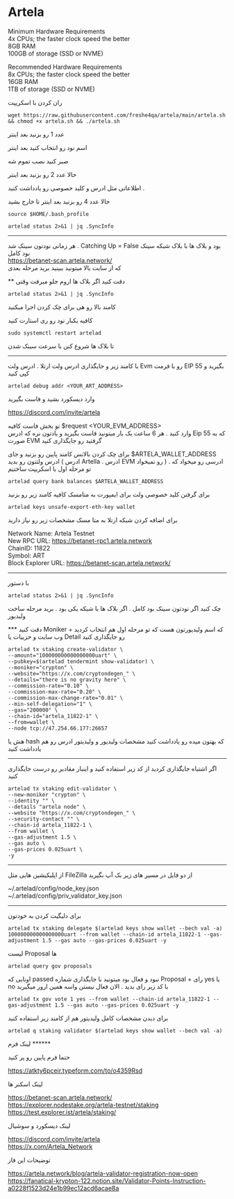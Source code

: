 # Artela

Minimum Hardware Requirements   
4x CPUs; the faster clock speed the better   
8GB RAM   
100GB of storage (SSD or NVME)    


Recommended Hardware Requirements   
8x CPUs; the faster clock speed the better    
16GB RAM   
1TB of storage (SSD or NVME)   


ران کردن با اسکریپت


```
wget https://raw.githubusercontent.com/freshe4qa/artela/main/artela.sh && chmod +x artela.sh && ./artela.sh

```
عدد 1 رو بزنید بعد اینتر

اسم نود رو انتخاب کنید بعد اینتر

صبر کنید نصب تموم شه

حالا عدد 2 رو بزنید بعد اینتر

اطلاعاتی مثل ادرس و کلید خصوصی رو یادداشت کنید .

حالا عدد 4 رو بزنید بعد اینتر تا خارج بشید

```
source $HOME/.bash_profile

artelad status 2>&1 | jq .SyncInfo

```

-------------------------------------------------------------

هر زمانی نودتون سینک شد . Catching Up = False بود و بلاک ها با بلاک شبکه سینک بود کامل  
https://betanet-scan.artela.network/    
که از سایت بالا میتونید ببینید برید مرحله بعدی  

** دقت کنید اگر بلاک ها اروم جلو میرفت وقتی
```
artelad status 2>&1 | jq .SyncInfo
```
کامند بالا رو هی برای چک کردن اجرا میکنید 

کافیه یکبار نود رو ری استارت کنید
```
sudo systemctl restart artelad
```

تا بلاک ها شروع کنن با سرعت سینک شدن

-------------------------------------------------------------

با کامند زیر و جایگذاری ادرس ولت ارتلا . ادرس ولت Evm رو با فرمت EIP 55 بگیرید و کپی کنید
```
artelad debug addr <YOUR_ART_ADDRESS>  
```

 وارد دیسکورد بشید و فاست بگیرید

https://discord.com/invite/artela  

تو بخش فاست کافیه 
$request <YOUR_EVM_ADDRESS>  
وارد کنید . هر 6 ساعت یک بار میتونید فاست بگیرید و یادتون نره که ادرس Eip 55 که به صورت EVM گرفتید رو جایگذاری کنید

برای چک کردن بالانس کامند پایین رو بزنید و جای $ARTELA_WALLET_ADDRESS  ادرس ولتتون رو بدید ( ادرس Artella . ادرس EVM رو نمیخواد ) . ادرسی رو میخواد که تو مرحله اول با اسکریپت ساختیم

```
artelad query bank balances $ARTELA_WALLET_ADDRESS   
``` 

برای گرفتن کلید خصوصی ولت برای ایمپورت به متامسک کافیه کامند زیر رو بزنید                               
```
artelad keys unsafe-export-eth-key wallet
```


برای اضافه کردن شبکه ارتلا به متا مسک مشخصات زیر رو نیاز دارید

Network Name: Artela Testnet   
New RPC URL: https://betanet-rpc1.artela.network   
ChainID: 11822   
Symbol: ART   
Block Explorer URL: https://betanet-scan.artela.network/    


-------------------------------------------------------------


با دستور 
```
artelad status 2>&1 | jq .SyncInfo
```

چک کنید اگر نودتون سینک بود کامل . اگر بلاک ها با شبکه یکی بود . برید مرحله ساخت ولیدیور 

*** دقت کنید Moniker که اسم ولیدیورتون هست که تو مرحله اول هم انتخاب کردید + وب سایت و حزییات یا Detail رو جایگذاری کنید
```
artelad tx staking create-validator \
--amount="100000000000000000uart" \
--pubkey=$(artelad tendermint show-validator) \
--moniker="crypton" \
--website="https://x.com/cryptondegen_" \
--details="there is no gravity here" \
--commission-rate="0.10" \
--commission-max-rate="0.20" \
--commission-max-change-rate="0.01" \
--min-self-delegation="1" \
--gas="200000" \
--chain-id="artela_11822-1" \
--from=wallet \
--node tcp://47.254.66.177:26657
```

هش یا hash که بهتون میده رو یادداشت کنید
مشخصات ولیدیور و ولیدیتور ادرس رو هم یادداشت کنید


---------------------------------------------------

اگر اشتباه جایگذاری کردید از کد زیر استفاده کنید و اینبار مقادیر رو درست جایگذاری کنید
```
artelad tx staking edit-validator \
--new-moniker "crypton" \
--identity "" \
--details "artela node" \
--website "https://x.com/cryptondegen_" \
--security-contact "" \
--chain-id artela_11822-1 \
--from wallet \
--gas-adjustment 1.5 \
--gas auto \
--gas-prices 0.025uart \
-y

```


---------------------------------------------------

از اپلیکیشین هایی مثل FileZilla از دو فایل در مسیر های زیر بک آپ بگیرید

 ~/.artelad/config/node_key.json   
~/.artelad/config/priv_validator_key.json   


---------------------------------------------------


برای دلیگیت کردن به خودتون
```
artelad tx staking delegate $(artelad keys show wallet --bech val -a) 100000000000000000uart --from wallet --chain-id artela_11822-1 --gas-adjustment 1.5 --gas auto --gas-prices 0.025uart -y
```


لیست Proposal ها 
```
artelad query gov proposals
```

اونایی که passed نبود و فعال بود میتونید با جایگذاری شماره Proposal + رای yes یا no با کد زیر رای بدید . الان فعال نیستن واسه همین ارور میگیرید
```
artelad tx gov vote 1 yes --from wallet --chain-id artela_11822-1 --gas-adjustment 1.5 --gas auto --gas-prices 0.025uart -y
```



برای دیدن مشخصات کامل ولیدیتور هم از کامند زیر استفاده کنید
```
artelad q staking validator $(artelad keys show wallet --bech val -a)
```



لینک فرم ******

حتما فرم پایین رو پر کنید

https://atkty6pceir.typeform.com/to/o4359Rsd   




لینک اسکنر ها 

https://betanet-scan.artela.network/   
https://explorer.nodestake.org/artela-testnet/staking    
https://test.explorer.ist/artela/staking/    


لینک دیسکورد و سوشیال

https://discord.com/invite/artela    
https://x.com/Artela_Network    

توضیحات این فاز

https://artela.network/blog/artela-validator-registration-now-open     
https://fanatical-krypton-122.notion.site/Validator-Points-Instruction-a0228f1523d24e1b99ec12acd6acae8a    






